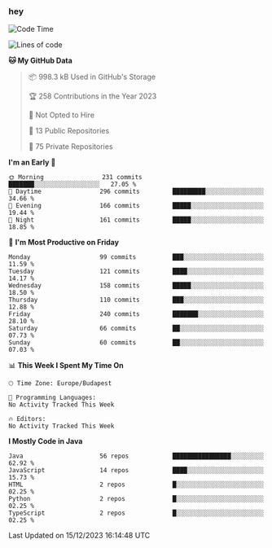 ### hey

<!--START_SECTION:waka-->
![Code Time](http://img.shields.io/badge/Code%20Time-971%20hrs%2052%20mins-blue)

![Lines of code](https://img.shields.io/badge/From%20Hello%20World%20I%27ve%20Written-1.0%20million%20lines%20of%20code-blue)

**🐱 My GitHub Data** 

> 📦 998.3 kB Used in GitHub's Storage 
 > 
> 🏆 258 Contributions in the Year 2023
 > 
> 🚫 Not Opted to Hire
 > 
> 📜 13 Public Repositories 
 > 
> 🔑 75 Private Repositories 
 > 
**I'm an Early 🐤** 

```text
🌞 Morning                231 commits         ███████░░░░░░░░░░░░░░░░░░   27.05 % 
🌆 Daytime                296 commits         █████████░░░░░░░░░░░░░░░░   34.66 % 
🌃 Evening                166 commits         █████░░░░░░░░░░░░░░░░░░░░   19.44 % 
🌙 Night                  161 commits         █████░░░░░░░░░░░░░░░░░░░░   18.85 % 
```
📅 **I'm Most Productive on Friday** 

```text
Monday                   99 commits          ███░░░░░░░░░░░░░░░░░░░░░░   11.59 % 
Tuesday                  121 commits         ████░░░░░░░░░░░░░░░░░░░░░   14.17 % 
Wednesday                158 commits         █████░░░░░░░░░░░░░░░░░░░░   18.50 % 
Thursday                 110 commits         ███░░░░░░░░░░░░░░░░░░░░░░   12.88 % 
Friday                   240 commits         ███████░░░░░░░░░░░░░░░░░░   28.10 % 
Saturday                 66 commits          ██░░░░░░░░░░░░░░░░░░░░░░░   07.73 % 
Sunday                   60 commits          ██░░░░░░░░░░░░░░░░░░░░░░░   07.03 % 
```


📊 **This Week I Spent My Time On** 

```text
🕑︎ Time Zone: Europe/Budapest

💬 Programming Languages: 
No Activity Tracked This Week

🔥 Editors: 
No Activity Tracked This Week
```

**I Mostly Code in Java** 

```text
Java                     56 repos            ████████████████░░░░░░░░░   62.92 % 
JavaScript               14 repos            ████░░░░░░░░░░░░░░░░░░░░░   15.73 % 
HTML                     2 repos             █░░░░░░░░░░░░░░░░░░░░░░░░   02.25 % 
Python                   2 repos             █░░░░░░░░░░░░░░░░░░░░░░░░   02.25 % 
TypeScript               2 repos             █░░░░░░░░░░░░░░░░░░░░░░░░   02.25 % 
```




 Last Updated on 15/12/2023 16:14:48 UTC
<!--END_SECTION:waka-->
